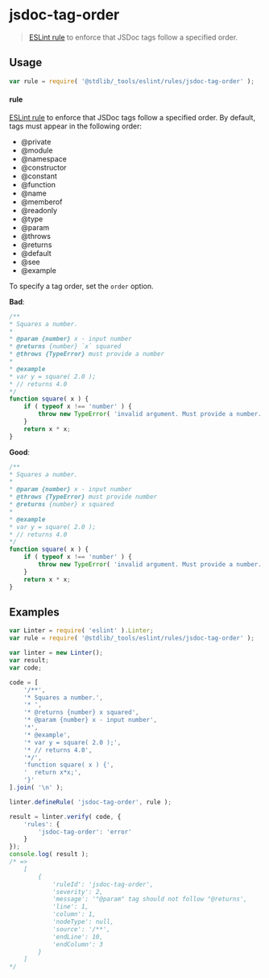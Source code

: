 <!--

@license Apache-2.0

Copyright (c) 2018 The Stdlib Authors.

Licensed under the Apache License, Version 2.0 (the "License");
you may not use this file except in compliance with the License.
You may obtain a copy of the License at

   http://www.apache.org/licenses/LICENSE-2.0

Unless required by applicable law or agreed to in writing, software
distributed under the License is distributed on an "AS IS" BASIS,
WITHOUT WARRANTIES OR CONDITIONS OF ANY KIND, either express or implied.
See the License for the specific language governing permissions and
limitations under the License.

-->

# jsdoc-tag-order

> [ESLint rule][eslint-rules] to enforce that JSDoc tags follow a specified order.

<section class="intro">

</section>

<!-- /.intro -->

<section class="usage">

## Usage

```javascript
var rule = require( '@stdlib/_tools/eslint/rules/jsdoc-tag-order' );
```

#### rule

[ESLint rule][eslint-rules] to enforce that JSDoc tags follow a specified order. By default, tags must appear in the following order:

-   @private
-   @module
-   @namespace
-   @constructor
-   @constant
-   @function
-   @name
-   @memberof
-   @readonly
-   @type
-   @param
-   @throws
-   @returns
-   @default
-   @see
-   @example

To specify a tag order, set the `order` option.

**Bad**:

<!-- eslint-disable stdlib/jsdoc-tag-order, valid-jsdoc -->

```javascript
/**
* Squares a number.
*
* @param {number} x - input number
* @returns {number} `x` squared
* @throws {TypeError} must provide a number
*
* @example
* var y = square( 2.0 );
* // returns 4.0
*/
function square( x ) {
    if ( typeof x !== 'number' ) {
        throw new TypeError( 'invalid argument. Must provide a number. Value: '+x );
    }
    return x * x;
}
```

**Good**:

```javascript
/**
* Squares a number.
*
* @param {number} x - input number
* @throws {TypeError} must provide number
* @returns {number} x squared
*
* @example
* var y = square( 2.0 );
* // returns 4.0
*/
function square( x ) {
    if ( typeof x !== 'number' ) {
        throw new TypeError( 'invalid argument. Must provide a number. Value: '+x );
    }
    return x * x;
}
```

</section>

<!-- /.usage -->

<section class="examples">

## Examples

<!-- eslint no-undef: "error" -->

```javascript
var Linter = require( 'eslint' ).Linter;
var rule = require( '@stdlib/_tools/eslint/rules/jsdoc-tag-order' );

var linter = new Linter();
var result;
var code;

code = [
    '/**',
    '* Squares a number.',
    '* ',
    '* @returns {number} x squared',
    '* @param {number} x - input number',
    '*',
    '* @example',
    '* var y = square( 2.0 );',
    '* // returns 4.0',
    '*/',
    'function square( x ) {',
    '  return x*x;',
    '}'
].join( '\n' );

linter.defineRule( 'jsdoc-tag-order', rule );

result = linter.verify( code, {
    'rules': {
        'jsdoc-tag-order': 'error'
    }
});
console.log( result );
/* =>
    [
        {
            'ruleId': 'jsdoc-tag-order',
            'severity': 2,
            'message': '"@param" tag should not follow "@returns',
            'line': 1,
            'column': 1,
            'nodeType': null,
            'source': '/**',
            'endLine': 10,
            'endColumn': 3
        }
    ]
*/
```

</section>

<!-- /.examples -->

<!-- Section for related `stdlib` packages. Do not manually edit this section, as it is automatically populated. -->

<section class="related">

</section>

<!-- /.related -->

<!-- Section for all links. Make sure to keep an empty line after the `section` element and another before the `/section` close. -->

<section class="links">

[eslint-rules]: https://eslint.org/docs/developer-guide/working-with-rules

</section>

<!-- /.links -->
